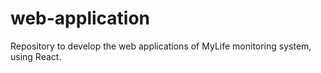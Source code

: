 # web-application

Repository to develop the web applications of MyLife monitoring system, using React.